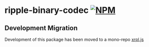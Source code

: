 # ripple-binary-codec [![NPM](https://img.shields.io/npm/v/ripple-binary-codec.svg)](https://npmjs.org/package/ripple-binary-codec)

## Development Migration
Development of this package has been moved to a mono-repo [xrpl.js](https://github.com/XRPLF/xrpl.js/tree/develop/packages/ripple-binary-codec)
